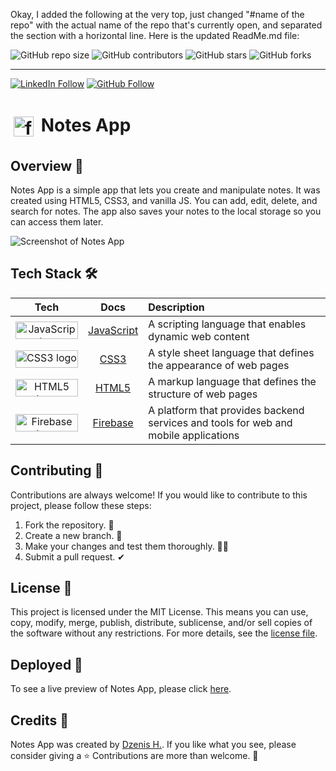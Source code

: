 Okay, I added the following at the very top, just changed "#name of the repo" with the actual name of the repo that's currently open, and separated the section with a horizontal line. Here is the updated ReadMe.md file:

![GitHub repo size](https://img.shields.io/github/repo-size/dzenis-h/notes-app)
![GitHub contributors](https://img.shields.io/github/contributors/dzenis-h/notes-app)
![GitHub stars](https://img.shields.io/github/stars/dzenis-h/notes-app?style=social)
![GitHub forks](https://img.shields.io/github/forks/dzenis-h/notes-app?style=social)

---

[![LinkedIn Follow](https://img.shields.io/badge/-Follow-blue?style=social&logo=linkedin&link=https://www.linkedin.com/in/dzenis-h/)](https://www.linkedin.com/in/dzenis-h/)
[![GitHub Follow](https://img.shields.io/badge/-Follow-black?style=social&logo=github&link=https://github.com/dzenis-h)](https://github.com/dzenis-h)

# <img src="https://raw.githubusercontent.com/dzenis-h/notes-app/master/public/favicon.ico" alt="favicon" width="32" height="32" style="padding: 5px; vertical-align: middle;"> Notes App

## Overview 👀
Notes App is a simple app that lets you create and manipulate notes. It was created using HTML5, CSS3, and vanilla JS. You can add, edit, delete, and search for notes. The app also saves your notes to the local storage so you can access them later.

![Screenshot of Notes App](https://drive.google.com/uc?export=view&id=1x3QEQqvwDQAKYgAmLMw6fQlH8-g_e0NR)

## Tech Stack 🛠️

| Tech | Docs | Description |
| :---: | :---: | :--- |
| <img src="https://img.shields.io/badge/-JavaScript-F7DF1E?logo=javascript&logoColor=black&style=for-the-badge" alt="JavaScript logo" width="100" height="28"> | [JavaScript](https://developer.mozilla.org/en-US/docs/Web/JavaScript) | A scripting language that enables dynamic web content |
| <img src="https://img.shields.io/badge/-CSS3-1572B6?logo=css3&logoColor=white&style=for-the-badge" alt="CSS3 logo" width="100" height="28"> | [CSS3](https://developer.mozilla.org/en-US/docs/Web/CSS) | A style sheet language that defines the appearance of web pages |
| <img src="https://img.shields.io/badge/-HTML5-E34F26?logo=html5&logoColor=white&style=for-the-badge" alt="HTML5 logo" width="100" height="28"> | [HTML5](https://developer.mozilla.org/en-US/docs/Web/HTML) | A markup language that defines the structure of web pages |
| <img src="https://img.shields.io/badge/-Firebase-FFCA28?logo=firebase&logoColor=black&style=for-the-badge" alt="Firebase logo" width="100" height="28"> | [Firebase](https://firebase.google.com/docs) | A platform that provides backend services and tools for web and mobile applications |

## Contributing 🙌
Contributions are always welcome! If you would like to contribute to this project, please follow these steps:
1. Fork the repository. 🍴
2. Create a new branch. 🌵
3. Make your changes and test them thoroughly. 👨‍💻
4. Submit a pull request. ✔

## License 📑
This project is licensed under the MIT License. This means you can use, copy, modify, merge, publish, distribute, sublicense, and/or sell copies of the software without any restrictions. For more details, see the [license file](https://docs.google.com/document/d/11WK7tVoTFRMcWCuGZQCRWxEsDUEJ_6ArtfV-NjWcBCU/edit?usp=sharing).

## Deployed 🚀
To see a live preview of Notes App, please click [here](https://notes-project-2022.web.app).

## Credits 🙏
Notes App was created by [Dzenis H.](https://www.dzenis.tech). If you like what you see, please consider giving a ⭐️ Contributions are more than welcome. 🫡
